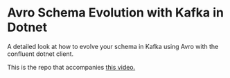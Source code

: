 # Avro Schema Evolution with Kafka in Dotnet

A detailed look at how to evolve your schema in Kafka using Avro with the confluent dotnet client.

This is the repo that accompanies [this video.](https://www.youtube.com/watch?v=6O4LJKEqlF8)

